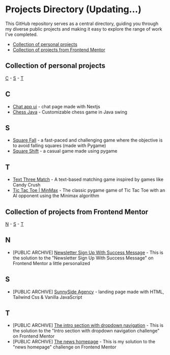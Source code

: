 # Projects Directory (Updating...)
This GitHub repository serves as a central directory, guiding you through my diverse public projects and making it easy to explore the range of work I've completed.

- [Collection of personal projects](#collection-of-personal-projects)
- [Collection of projects from Frontend Mentor](#collection-of-frontendmentor-projects)

## Collection of personal projects <a id="collection-of-personal-projects"></a>

[C](#c) - [S](#s) - [T](#t)
  
## C <a id="c"></a>
- [Chat app ui](https://github.com/Patzi275/chat-app-nextjs-ui) - chat page made with Nextjs
- [Chess Java](https://github.com/Patzi275/chess-java) - Customizable chess game in Java swing

## S <a id="s"></a>
- [Square Fall](https://github.com/Patzi275/pygame-playground/tree/main/square_fall) - a fast-paced and challenging game where the objective is to avoid falling squares (made with Pygame)
- [Square Shift](https://github.com/Patzi275/pygame-playground/tree/main/square_shift) - a casual game made using pygame

## T <a id="t"></a>
- [Text Three Match](https://github.com/Patzi275/text-match-three-cli) - A text-based matching game inspired by games like Candy Crush
- [Tic Tac Toe | MinMax](https://github.com/Patzi275/pygame-playground/tree/main/tic_tac_toe) - The classic pygame game of Tic Tac Toe  with an AI opponent using the Minimax algorithm


## Collection of projects from Frontend Mentor <a id="collection-of-frontendmentor-projects"></a>

[N](#nF) - [S](#sF) - [T](#tF)

## N <a id="nF"></a>
- [PUBLIC ARCHIVE] [Newsletter Sign Up With Success Message](https://github.com/Patzi275/newsletter-sign-up-with-success-message-frontendmentor) - This is the solution to the "Newsletter Sign Up With Success Message" on Frontend Mentor a little personalized

## S <a id="sF"></a>
- [PUBLIC ARCHIVE] [SunnySide Agency](https://github.com/Patzi275/sunnyside-agency-landing-page-frontendmentor) - landing page made with HTML, Tailwind Css & Vanilla JavaScript

## T <a id="tF"></a>
- [PUBLIC ARCHIVE] [The intro section with dropdown navigation](http://github.com/Patzi275/intro-section-with-dropdown-navigation-frontendmentor) - This is the solution to the "Intro section with dropdown navigation challenge" on Frontend Mentor 
- [PUBLIC ARCHIVE] [The news homepage](https://github.com/Patzi275/news-home-page-frontendmentor) - This is my solution to the "news homepage" challenge on Frontend Mentor

